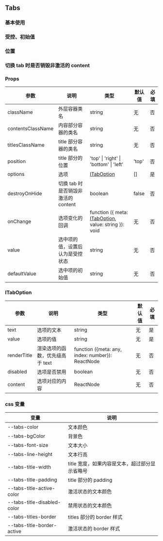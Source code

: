 ## Tabs

### 基本使用

<code src="../demo/tabs/tabs1.tsx"></code>

### 受控、初始值

<code src="../demo/tabs/tabs2.tsx"></code>

### 位置

<code src="../demo/tabs/tabs3.tsx"></code>

### 切换 tab 时是否销毁非激活的 content

<code src="../demo/tabs/tabs4.tsx"></code>

### Props

| 参数              | 说明                                | 类型                                                                | 默认值 | 必填 |
| ----------------- | ----------------------------------- | ------------------------------------------------------------------- | ------ | ---- |
| className         | 外层容器类名                        | string                                                              | 无     | 否   |
| contentsClassName | 内容部分容器的类名                  | string                                                              | 无     | 否   |
| titlesClassName   | title 部分容器的类名                | string                                                              | 无     | 否   |
| position          | title 部分的位置                    | 'top' \| 'right' \| 'bottom' \| 'left'                              | 'top'  | 否   |
| options           | 选项                                | [ITabOption](#itaboption)                                           | []     | 是   |
| destroyOnHide     | 切换 tab 时是否销毁非激活的 content | boolean                                                             | false  | 否   |
| onChange          | 选项变化的回调                      | function ({ meta: [ITabOption](#itaboption), value: string }): void | 无     | 否   |
| value             | 选中项的值，设置后认为是受控状态    | string                                                              | 无     | 否   |
| defaultValue      | 选中项的初始值                      | string                                                              | 无     | 否   |

### ITabOption

| 参数        | 说明                            | 类型                                             | 默认值 | 必填 |
| ----------- | ------------------------------- | ------------------------------------------------ | ------ | ---- |
| text        | 选项的文本                      | string                                           | 无     | 是   |
| value       | 选项的值                        | string                                           | 无     | 是   |
| renderTitle | 渲染选项的函数，优先级高于 text | function ({meta: any, index: number}): ReactNode | 无     | 否   |
| disabled    | 选项是否禁用                    | boolean                                          | 无     | 否   |
| content     | 选项对应的内容                  | ReactNode                                        | 无     | 否   |

### css 变量

| 变量                        | 说明                                           |
| --------------------------- | ---------------------------------------------- |
| --tabs-color                | 文本颜色                                       |
| --tabs-bgColor              | 背景色                                         |
| --tabs-font-size            | 文本大小                                       |
| --tabs-line-height          | 文本行高                                       |
| --tabs-title-width          | title 宽度，如果内容是文本，超过部分显示省略号 |
| --tabs-title-padding        | title 部分的 padding                           |
| --tabs-title-active-color   | 激活状态的文本颜色                             |
| --tabs-title-disabled-color | 禁用状态的文本颜色                             |
| --tabs-titles-border        | titles 部分的 border 样式                      |
| --tabs-title-border-active  | 激活状态的 border 样式                         |
